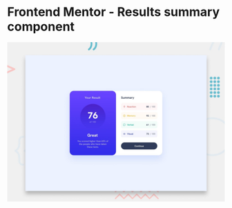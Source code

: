 # Frontend Mentor - Results summary component

![Design preview for the Results summary component coding challenge](./preview.jpg)

